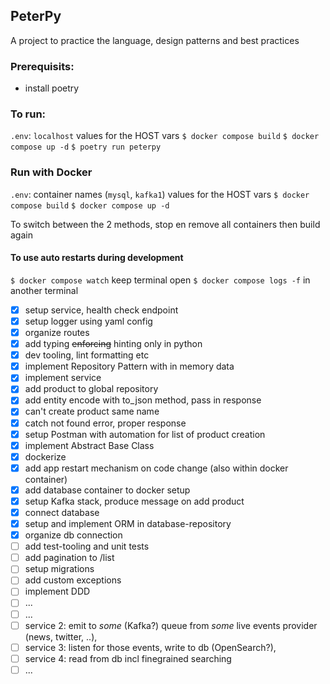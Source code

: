 ## PeterPy

A project to practice the language, design patterns and best practices

### Prerequisits:

- install poetry

### To run:

`.env`: `localhost` values for the HOST vars
`$ docker compose build`
`$ docker compose up -d`
`$ poetry run peterpy`

### Run with Docker

`.env`: container names (`mysql`, `kafka1`) values for the HOST vars
`$ docker compose build`
`$ docker compose up -d`

To switch between the 2 methods, stop en remove all containers then build again

#### To use auto restarts during development

`$ docker compose watch` keep terminal open
`$ docker compose logs -f` in another terminal

- [x] setup service, health check endpoint
- [x] setup logger using yaml config
- [x] organize routes
- [x] add typing ~~enforcing~~ hinting only in python
- [x] dev tooling, lint formatting etc
- [x] implement Repository Pattern with in memory data
- [x] implement service
- [x] add product to global repository
- [x] add entity encode with to_json method, pass in response
- [x] can't create product same name
- [x] catch not found error, proper response
- [x] setup Postman with automation for list of product creation
- [x] implement Abstract Base Class
- [x] dockerize
- [x] add app restart mechanism on code change (also within docker container)
- [x] add database container to docker setup
- [x] setup Kafka stack, produce message on add product
- [x] connect database
- [x] setup and implement ORM in database-repository
- [x] organize db connection
- [ ] add test-tooling and unit tests
- [ ] add pagination to /list
- [ ] setup migrations
- [ ] add custom exceptions
- [ ] implement DDD
- [ ] ...
- [ ] ...
- [ ] service 2: emit to _some_ (Kafka?) queue from _some_ live events provider (news, twitter, ..),
- [ ] service 3: listen for those events, write to db (OpenSearch?),
- [ ] service 4: read from db incl finegrained searching
- [ ] ...
